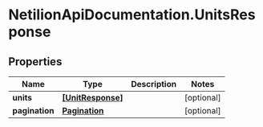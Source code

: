 # NetilionApiDocumentation.UnitsResponse

## Properties
Name | Type | Description | Notes
------------ | ------------- | ------------- | -------------
**units** | [**[UnitResponse]**](UnitResponse.md) |  | [optional] 
**pagination** | [**Pagination**](Pagination.md) |  | [optional] 


